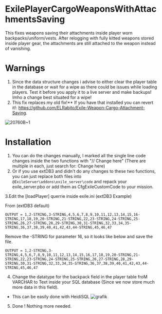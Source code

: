 # ExilePlayerCargoWeaponsWithAttachmentsSaving

This fixes weapons saving their attachments inside player worn backpacks/uniform/vests.
After relogging with fully kitted weapons stored inside player gear, the attachments are still attached to the weapon instead of vanishing.


# Warnings 
1. Since the data structure changes i advise to either clear the player table in the database or wait for a wipe as there could be issues while loading players.
Test it before you apply it to a live server and make backups! Imho a change best situated for a wipe!
2. This fix replaces my old fix!** If you have that installed you can revert it!: https://github.com/ELRabito/Exile-Weapon-Cargo-Attachment-Saving.

![20760B~1](https://github.com/user-attachments/assets/74547654-17a9-451b-b854-0e0945101aa2)

# Installation

1. You can do the changes manually, I marked all the single line code changes inside the two functions with "// Change here" (There are multiple in each, just search for: Change here)
2. Or if you use extDB3 and didn't do any changes to these two functions, you can just replace both files into ``@ExileServer\addons\exile_server\code`` and repack your exile_server.pbo or add them as CfgExileCustomCode to your mission.

3.Edit the [loadPlayer] querrie inside exile.ini (extDB3 Example)

  From (extDB3 default)
  
    OUTPUT = 1,2-STRING,3-STRING,4,5,6,7,8,9,10,11,12,13,14,15,16-STRING,17,18,19,20-STRING,21-STRING,22,23-STRING,24-STRING,25-STRING,26,27-STRING,28,29-STRING,30,31-STRING,32,33,34,35-STRING,36,37,38,39,40,41,42,43,44-STRING,45,46,47

  Remove the -STRING for parameter 16, so it looks like below and save the file.
  
    OUTPUT = 1,2-STRING,3-STRING,4,5,6,7,8,9,10,11,12,13,14,15,16,17,18,19,20-STRING,21-STRING,22,23-STRING,24-STRING,25-STRING,26,27-STRING,28,29-STRING,30,31-STRING,32,33,34,35-STRING,36,37,38,39,40,41,42,43,44-STRING,45,46,47

4. Change the datatype for the backpack field in the player table froM VARCHAR to Text inside your SQL database (Since we now store much more data in this field). 
  - This can be easily done with HeidiSQL 
  ![grafik](https://github.com/user-attachments/assets/090038ea-b140-408f-b0e9-aa1390014bbc)

5. Done ! Nothing more needed.

